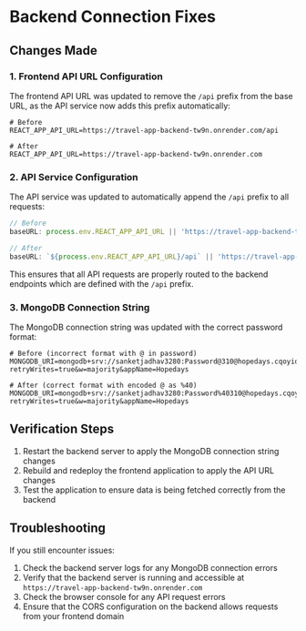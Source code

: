 # Backend Connection Fixes

## Changes Made

### 1. Frontend API URL Configuration

The frontend API URL was updated to remove the `/api` prefix from the base URL, as the API service now adds this prefix automatically:

```
# Before
REACT_APP_API_URL=https://travel-app-backend-tw9n.onrender.com/api

# After
REACT_APP_API_URL=https://travel-app-backend-tw9n.onrender.com
```

### 2. API Service Configuration

The API service was updated to automatically append the `/api` prefix to all requests:

```javascript
// Before
baseURL: process.env.REACT_APP_API_URL || 'https://travel-app-backend-tw9n.onrender.com'

// After
baseURL: `${process.env.REACT_APP_API_URL}/api` || 'https://travel-app-backend-tw9n.onrender.com/api'
```

This ensures that all API requests are properly routed to the backend endpoints which are defined with the `/api` prefix.

### 3. MongoDB Connection String

The MongoDB connection string was updated with the correct password format:

```
# Before (incorrect format with @ in password)
MONGODB_URI=mongodb+srv://sanketjadhav3280:Password@310@hopedays.cqoyiqh.mongodb.net/?retryWrites=true&w=majority&appName=Hopedays

# After (correct format with encoded @ as %40)
MONGODB_URI=mongodb+srv://sanketjadhav3280:Password%40310@hopedays.cqoyiqh.mongodb.net/?retryWrites=true&w=majority&appName=Hopedays
```

## Verification Steps

1. Restart the backend server to apply the MongoDB connection string changes
2. Rebuild and redeploy the frontend application to apply the API URL changes
3. Test the application to ensure data is being fetched correctly from the backend

## Troubleshooting

If you still encounter issues:

1. Check the backend server logs for any MongoDB connection errors
2. Verify that the backend server is running and accessible at `https://travel-app-backend-tw9n.onrender.com`
3. Check the browser console for any API request errors
4. Ensure that the CORS configuration on the backend allows requests from your frontend domain